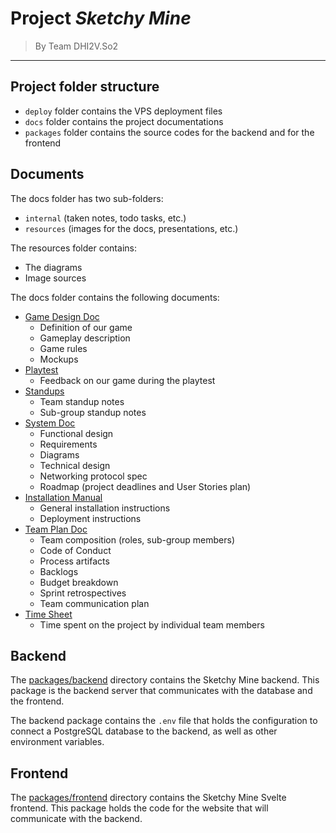 # Project _Sketchy Mine_

> By Team DHI2V.So2

---

## Project folder structure

- `deploy` folder contains the VPS deployment files
- `docs` folder contains the project documentations
- `packages` folder contains the source codes for the backend and for the frontend

## Documents

The docs folder has two sub-folders:

- `internal` (taken notes, todo tasks, etc.)
- `resources` (images for the docs, presentations, etc.)

The resources folder contains:

- The diagrams
- Image sources

The docs folder contains the following documents:

- [Game Design Doc](./docs/game-design.md)
  - Definition of our game
  - Gameplay description
  - Game rules
  - Mockups
- [Playtest](./docs/playtest.md)
  - Feedback on our game during the playtest
- [Standups](./docs/standups.md)
  - Team standup notes
  - Sub-group standup notes
- [System Doc](./docs/system.md)
  - Functional design
  - Requirements
  - Diagrams
  - Technical design
  - Networking protocol spec
  - Roadmap (project deadlines and User Stories plan)
- [Installation Manual](./docs/manual.md)
  - General installation instructions
  - Deployment instructions
- [Team Plan Doc](./docs/team-plan.md)
  - Team composition (roles, sub-group members)
  - Code of Conduct
  - Process artifacts
  - Backlogs
  - Budget breakdown
  - Sprint retrospectives
  - Team communication plan
- [Time Sheet](./docs/Timesheet.xlsx)
  - Time spent on the project by individual team members

## Backend

The [packages/backend](./packages/backend/README.md) directory contains the Sketchy Mine backend. This package is the backend server that communicates with the database and the frontend.

The backend package contains the `.env` file that holds the configuration to connect a PostgreSQL database to the backend, as well as other environment variables.

## Frontend

The [packages/frontend](./packages/frontend/README.md) directory contains the Sketchy Mine Svelte frontend. This package holds the code for the website that will communicate with the backend.
